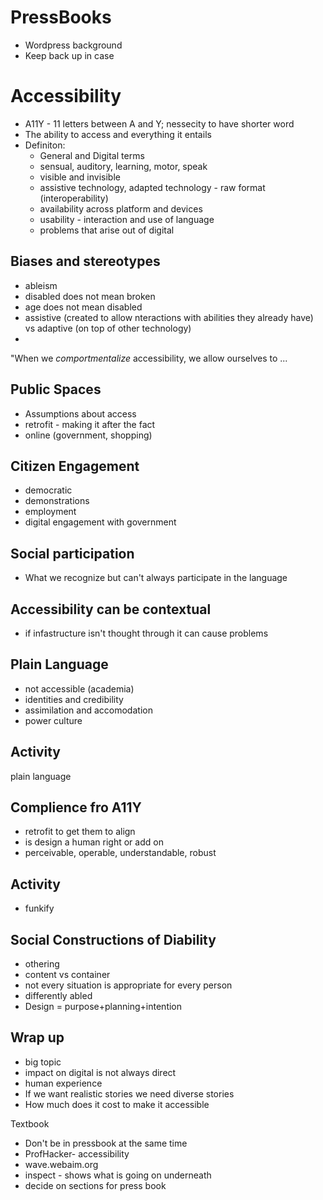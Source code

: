 # PressBooks
* Wordpress background
* Keep back up in case

# Accessibility 
* A11Y - 11 letters between A and Y; nessecity to have shorter word
* The ability to access and everything it entails
* Definiton: 
  * General and Digital terms 
  * sensual, auditory, learning, motor, speak
  * visible and invisible
  * assistive technology, adapted technology - raw format (interoperability)
  * availability across platform and devices
  * usability - interaction and use of language
  * problems that arise out of digital

## Biases and stereotypes
* ableism 
* disabled does not mean broken
* age does not mean disabled
* assistive (created to allow nteractions with abilities they already have) vs adaptive (on top of other technology)
* 
"When we *comportmentalize* accessibility, we allow ourselves to ...

## Public Spaces
* Assumptions about access
* retrofit - making it after the fact
* online (government, shopping)
## Citizen Engagement
* democratic
* demonstrations
* employment
* digital engagement with government

## Social participation
* What we recognize but can't always participate in the language

## Accessibility can be contextual
* if infastructure isn't thought through it can cause problems

## Plain Language
* not accessible (academia)
* identities and credibility
* assimilation and accomodation
* power culture 

## Activity
plain language

## Complience fro A11Y
* retrofit to get them to align
* is design a human right or add on
* perceivable, operable, understandable, robust

## Activity
* funkify

## Social Constructions of Diability 
* othering
 * content vs container
* not every situation is appropriate for every person
* differently abled
* Design = purpose+planning+intention

## Wrap up
* big topic
* impact on digital is not always direct
* human experience
* If we want realistic stories we need diverse stories
* How much does it cost to make it accessible

Textbook
* Don't be in pressbook at the same time
* ProfHacker- accessibility 
* wave.webaim.org
* inspect - shows what is going on underneath
* decide on sections for press book  
